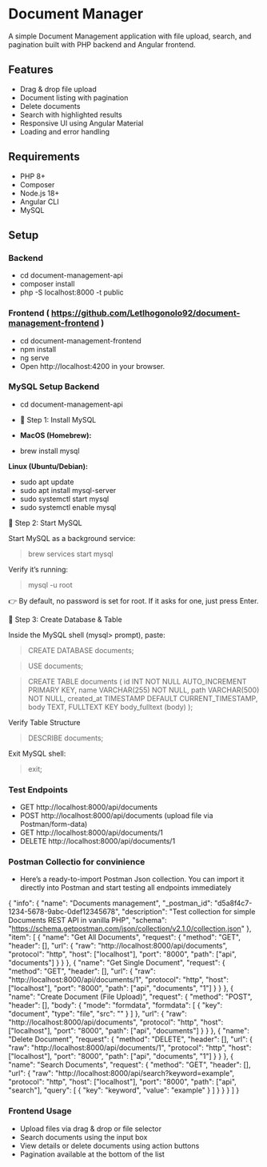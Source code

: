 # Document Manager

A simple Document Management application with file upload, search, and pagination built with PHP backend and Angular frontend.

## Features

- Drag & drop file upload
- Document listing with pagination
- Delete documents
- Search with highlighted results
- Responsive UI using Angular Material
- Loading and error handling

## Requirements

- PHP 8+
- Composer
- Node.js 18+
- Angular CLI
- MySQL

## Setup

### Backend

- cd document-management-api
- composer install
- php -S localhost:8000 -t public

### Frontend ( https://github.com/Letlhogonolo92/document-management-frontend )
- cd document-management-frontend
- npm install
- ng serve
- Open http://localhost:4200 in your browser.

### MySQL Setup Backend

- cd document-management-api

- 🔹 Step 1: Install MySQL
- **MacOS (Homebrew):**

- brew install mysql

**Linux (Ubuntu/Debian):**

- sudo apt update
- sudo apt install mysql-server
- sudo systemctl start mysql
- sudo systemctl enable mysql

🔹 Step 2: Start MySQL

Start MySQL as a background service:
> brew services start mysql

Verify it’s running:
> mysql -u root

👉 By default, no password is set for root. If it asks for one, just press Enter.

🔹 Step 3: Create Database & Table

Inside the MySQL shell (mysql> prompt), paste:

> CREATE DATABASE documents;

> USE documents;

> CREATE TABLE documents (
    id INT NOT NULL AUTO_INCREMENT PRIMARY KEY,
    name VARCHAR(255) NOT NULL,
    path VARCHAR(500) NOT NULL,
    created_at TIMESTAMP DEFAULT CURRENT_TIMESTAMP,
    body TEXT,
    FULLTEXT KEY body_fulltext (body)
);

Verify Table Structure
> DESCRIBE documents;

Exit MySQL shell:
> exit;

### Test Endpoints

- GET http://localhost:8000/api/documents
- POST http://localhost:8000/api/documents (upload file via Postman/form-data)
- GET http://localhost:8000/api/documents/1
- DELETE http://localhost:8000/api/documents/1

### Postman Collectio for convinience
- Here’s a ready-to-import Postman Json collection. You can import it directly into Postman and start testing all endpoints immediately

{
  "info": {
    "name": "Documents management",
    "_postman_id": "d5a8f4c7-1234-5678-9abc-0def12345678",
    "description": "Test collection for simple Documents REST API in vanilla PHP",
    "schema": "https://schema.getpostman.com/json/collection/v2.1.0/collection.json"
  },
  "item": [
    {
      "name": "Get All Documents",
      "request": {
        "method": "GET",
        "header": [],
        "url": {
          "raw": "http://localhost:8000/api/documents",
          "protocol": "http",
          "host": ["localhost"],
          "port": "8000",
          "path": ["api", "documents"]
        }
      }
    },
    {
      "name": "Get Single Document",
      "request": {
        "method": "GET",
        "header": [],
        "url": {
          "raw": "http://localhost:8000/api/documents/1",
          "protocol": "http",
          "host": ["localhost"],
          "port": "8000",
          "path": ["api", "documents", "1"]
        }
      }
    },
    {
      "name": "Create Document (File Upload)",
      "request": {
        "method": "POST",
        "header": [],
        "body": {
          "mode": "formdata",
          "formdata": [
            {
              "key": "document",
              "type": "file",
              "src": ""
            }
          ]
        },
        "url": {
          "raw": "http://localhost:8000/api/documents",
          "protocol": "http",
          "host": ["localhost"],
          "port": "8000",
          "path": ["api", "documents"]
        }
      }
    },
    {
      "name": "Delete Document",
      "request": {
        "method": "DELETE",
        "header": [],
        "url": {
          "raw": "http://localhost:8000/api/documents/1",
          "protocol": "http",
          "host": ["localhost"],
          "port": "8000",
          "path": ["api", "documents", "1"]
        }
      }
    },
    {
      "name": "Search Documents",
      "request": {
        "method": "GET",
        "header": [],
        "url": {
          "raw": "http://localhost:8000/api/search?keyword=example",
          "protocol": "http",
          "host": ["localhost"],
          "port": "8000",
          "path": ["api", "search"],
          "query": [
            {
              "key": "keyword",
              "value": "example"
            }
          ]
        }
      }
    }
  ]
}


### Frontend Usage
- Upload files via drag & drop or file selector
- Search documents using the input box
- View details or delete documents using action buttons
- Pagination available at the bottom of the list


